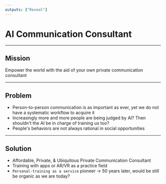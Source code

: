 ```yaml
---
outputs: ["Reveal"]
---
```


# AI Communication Consultant

---

## Mission

Empower the world with the aid of your own private communication consultant

---

## Problem

- Person-to-person communication is as important as ever, yet we do not have a systematic workflow to acquire it
- Increasingly more and more people are being judged by AI? Then shouldn't the AI be in charge of training us too?
- People's behaviors are not always rational in social opportunities

---

## Solution

- Affordable, Private, & Ubiquitous Private Communication Consultant
- Training with apps or AR/VR as a practice field
- `Personal-training as a service` pioneer -> 50 years later, would be still be organic as we are today?
